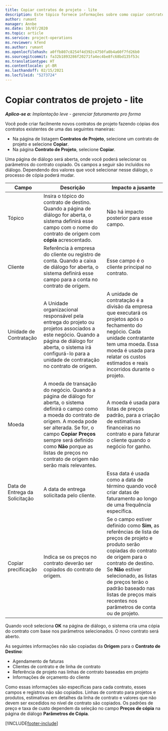 ```yaml
---
title: Copiar contratos de projeto - lite
description: Este tópico fornece informações sobre como copiar contratos de projetos no Project Operations.
author: rumant
manager: Annbe
ms.date: 10/07/2020
ms.topic: article
ms.service: project-operations
ms.reviewer: kfend
ms.author: rumant
ms.openlocfilehash: a0ffb807c8254f4d392c4750fa0b4a60f7fd26b0
ms.sourcegitcommit: fa32b1893286f20271fa4ec4be8fc68bd135f53c
ms.translationtype: HT
ms.contentlocale: pt-BR
ms.lasthandoff: 02/15/2021
ms.locfileid: "5273724"
---
```

# <a name="copy-project-contracts---lite"></a>Copiar contratos de projeto - lite

_**Aplica-se a:** Implantação leve - gerenciar faturamento pro forma_

Você pode criar facilmente novos contratos de projeto fazendo cópias dos contratos existentes de uma das seguintes maneiras: 

  - Na página de listagem **Contratos de Projeto**, selecione um contrato de projeto e selecione **Copiar**.
  - Na página **Contrato de Projeto**, selecione **Copiar**.

Uma página de diálogo será aberta, onde você poderá selecionar os parâmetros do contrato copiado. Os campos a seguir são incluídos no diálogo. Dependendo dos valores que você selecionar nesse diálogo, o processo de cópia poderá mudar.

| **Campo** | **Descrição** | **Impacto a jusante** |
| --- | --- | --- |
| Tópico | Insira o tópico do contrato de destino. Quando a página de diálogo for aberta, o sistema definirá esse campo com o nome do contrato de origem com **cópia** acrescentado. | Não há impacto posterior para esse campo. |
| Cliente | Referência à empresa do cliente ou registro de conta. Quando a caixa de diálogo for aberta, o sistema definirá esse campo para a conta no contrato de origem. | Esse campo é o cliente principal no contrato. |
| Unidade de Contratação | A Unidade organizacional responsável pela entrega do projeto ou projetos associados a este negócio. Quando a página de diálogo for aberta, o sistema irá configurá-lo para a unidade de contratação no contrato de origem. | A unidade de contratação é a divisão da empresa que executará os projetos após o fechamento do negócio. Cada unidade contratante tem uma moeda. Essa moeda é usada para relatar os custos estimados e reais incorridos durante o projeto. |
| Moeda | A moeda de transação do negócio. Quando a página de diálogo for aberta, o sistema definirá o campo como a moeda do contrato de origem. A moeda pode ser alterada. Se for, o campo **Copiar Preços** sempre será definido como **Não** porque as listas de preços no contrato de origem não serão mais relevantes. | A moeda é usada para listas de preços padrão, para a criação de estimativas financeiras no contrato e para faturar o cliente quando o negócio for ganho. |
| Data de Entrega da Solicitação | A data de entrega solicitada pelo cliente. | Essa data é usada como a data de término quando você criar datas de faturamento ao longo de uma frequência específica. |
| Copiar precificação | Indica se os preços no contrato deverão ser copiados do contrato de origem. | Se o campo estiver definido como **Sim**, as referências de lista de preços de projeto e produto serão copiadas do contrato de origem para o contrato de destino. Se **Não** estiver selecionado, as listas de preços terão o padrão baseado nas listas de preços mais recentes nos parâmetros de conta ou de projeto. |

Quando você seleciona **OK** na página de diálogo, o sistema cria uma cópia do contrato com base nos parâmetros selecionados. O novo contrato será aberto.

As seguintes informações não são copiadas da **Origem** para o **Contrato de Destino**:

  - Agendamento de faturas
  - Clientes de contrato e de linha de contrato
  - Referência de projeto nas linhas de contrato baseadas em projeto
  - Informações de orçamento do cliente

Como essas informações são específicas para cada contrato, esses campos e registros não são copiados. Linhas de contrato para projetos e produtos, estimativas em detalhes da linha de contrato e valores que não devem ser excedidos no nível de contrato são copiados. Os padrões de preço e taxa de custo dependem da seleção no campo **Preços de cópia** na página de diálogo **Parâmetros de Cópia**.


[!INCLUDE[footer-include](../../includes/footer-banner.md)]